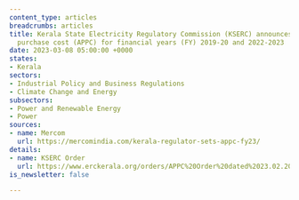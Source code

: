 ```yaml
---
content_type: articles
breadcrumbs: articles
title: Kerala State Electricity Regulatory Commission (KSERC) announces average power
  purchase cost (APPC) for financial years (FY) 2019-20 and 2022-2023
date: 2023-03-08 05:00:00 +0000
states:
- Kerala
sectors:
- Industrial Policy and Business Regulations
- Climate Change and Energy
subsectors:
- Power and Renewable Energy
- Power
sources:
- name: Mercom
  url: https://mercomindia.com/kerala-regulator-sets-appc-fy23/
details:
- name: KSERC Order
  url: https://www.erckerala.org/orders/APPC%20Order%20dated%2023.02.2023.pdf
is_newsletter: false

---
```

